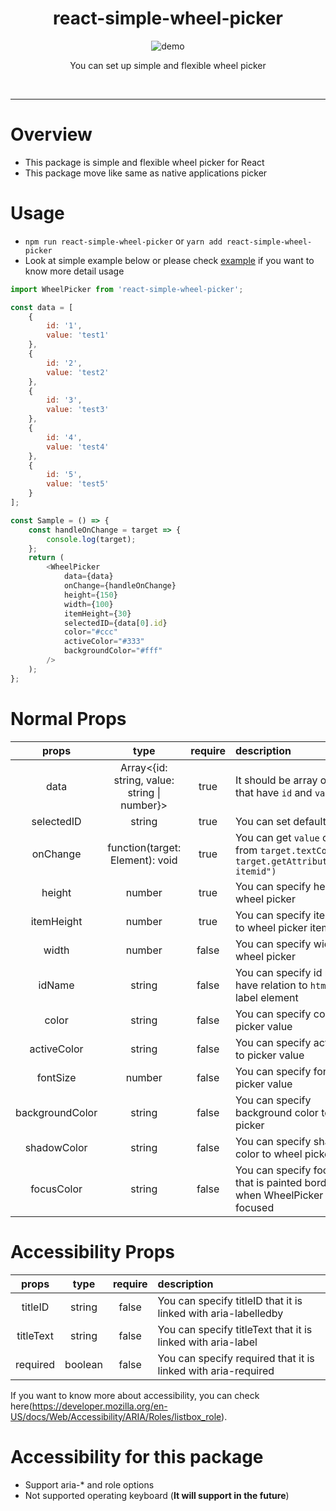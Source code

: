 <div align="center">
  <h1>react-simple-wheel-picker</h1>
	<img src="https://raw.githubusercontent.com/keiya01/react-simple-wheel-picker/master/simple_wheel_picker_demo.gif" alt="demo">
	<br>
	<p>You can set up simple and flexible wheel picker</p>
	<br>
</div>
<hr/>

# Overview

- This package is simple and flexible wheel picker for React
- This package move like same as native applications picker

# Usage

- `npm run react-simple-wheel-picker` or `yarn add react-simple-wheel-picker`
- Look at simple example below or please check [example](https://github.com/keiya01/react-simple-wheel-picker/tree/master/example) if you want to know more detail usage

```js
import WheelPicker from 'react-simple-wheel-picker';

const data = [
	{
		id: '1',
		value: 'test1'
	},
	{
		id: '2',
		value: 'test2'
	},
	{
		id: '3',
		value: 'test3'
	},
	{
		id: '4',
		value: 'test4'
	},
	{
		id: '5',
		value: 'test5'
	}
];

const Sample = () => {
	const handleOnChange = target => {
		console.log(target);
	};
	return (
		<WheelPicker
			data={data}
			onChange={handleOnChange}
			height={150}
			width={100}
			itemHeight={30}
			selectedID={data[0].id}
			color="#ccc"
			activeColor="#333"
			backgroundColor="#fff"
		/>
	);
};
```

# Normal Props

|      props      |                     type                     | require | description                                                                                   |
| :-------------: | :------------------------------------------: | :-----: | :-------------------------------------------------------------------------------------------- |
|      data       | Array<{id: string, value: string \| number}> |  true   | It should be array of object that have `id` and `value`                                       |
|   selectedID    |                    string                    |  true   | You can set default data id                                                                   |
|    onChange     |       function(target: Element): void        |  true   | You can get `value` or `id` from `target.textContent` or `target.getAttribute("data-itemid")` |
|     height      |                    number                    |  true   | You can specify height to wheel picker                                                        |
|   itemHeight    |                    number                    |  true   | You can specify item height to wheel picker item                                              |
|      width      |                    number                    |  false  | You can specify width to wheel picker                                                         |
|      idName      |                    string                    |  false  | You can specify id name to have relation to `htmlFor` label element                                                         |
|      color      |                    string                    |  false  | You can specify color to picker value                                                         |
|   activeColor   |                    string                    |  false  | You can specify active color to picker value                                                  |
|    fontSize     |                    number                    |  false  | You can specify font size to picker value                                                     |
| backgroundColor |                    string                    |  false  | You can specify background color to wheel picker                                              |
|   shadowColor   |                    string                    |  false  | You can specify shadow color to wheel picker                                                  |
|   focusColor   |                    string                    |  false  | You can specify focus color that is painted border color when WheelPicker is focused                                                   |

# Accessibility Props

|      props      |                     type                     | require | description                                  
| :-------------: | :------------------------------------------: | :-----: | :---------- |
| titleID | string | false | You can specify titleID that it is linked with aria-labelledby |
| titleText | string | false | You can specify titleText that it is linked with aria-label |
| required | boolean | false | You can specify required that it is linked with aria-required |

If you want to know more about accessibility, you can check here(https://developer.mozilla.org/en-US/docs/Web/Accessibility/ARIA/Roles/listbox_role).

# Accessibility for this package
- Support aria-* and role options
- Not supported operating keyboard (**It will support in the future**)
